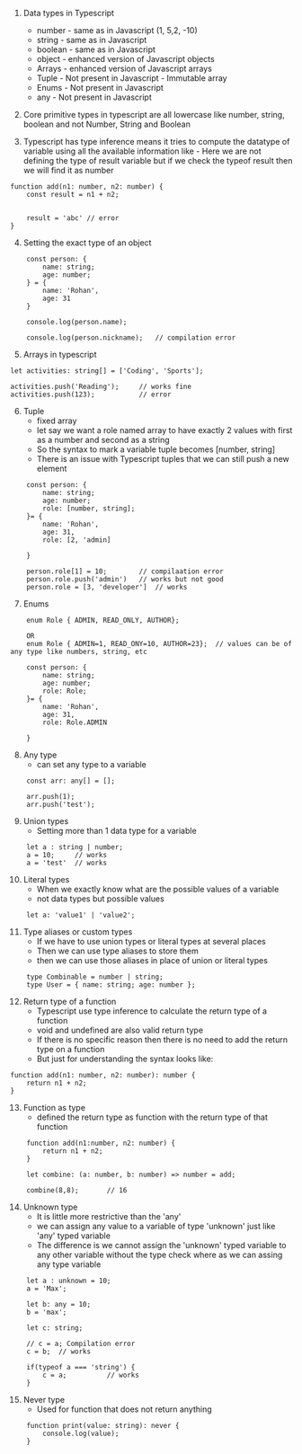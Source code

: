 1. Data types in Typescript
    - number - same as in Javascript (1, 5,2, -10)
    - string - same as in Javascript
    - boolean - same as in Javascript
    - object - enhanced version of Javascript objects
    - Arrays - enhanced version of Javascript arrays
    - Tuple - Not present in Javascript - Immutable array
    - Enums - Not present in Javascript
    - any - Not present in Javascript

2. Core primitive types in typescript are all lowercase like number, string, boolean and not Number, String and Boolean

3. Typescript has type inference means it tries to compute the datatype of variable using all the available information like
        - Here we are not defining the type of result variable but if we check the typeof result then we will find it as number
```
function add(n1: number, n2: number) {
    const result = n1 + n2;


    result = 'abc' // error
}
```

4. Setting the exact type of an object

```
    const person: {
        name: string;
        age: number;
    } = {
        name: 'Rohan',
        age: 31
    }

    console.log(person.name);

    console.log(person.nickname);   // compilation error

```

5. Arrays in typescript

```
let activities: string[] = ['Coding', 'Sports'];

activities.push('Reading');     // works fine
activities.push(123);           // error

```

6. Tuple
    - fixed array
    - let say we want a role named array to have exactly 2 values with first as a number and second as a string
    - So the syntax to mark a variable tuple becomes [number, string]
    - There is an issue with Typescript tuples that we can still push a new element
```
    const person: {
        name: string;
        age: number;
        role: [number, string];
    }= {
        name: 'Rohan',
        age: 31,
        role: [2, 'admin]

    }

    person.role[1] = 10;        // compilaation error
    person.role.push('admin')   // works but not good
    person.role = [3, 'developer']  // works

```

7. Enums

```
    enum Role { ADMIN, READ_ONLY, AUTHOR};

    OR
    enum Role { ADMIN=1, READ_ONY=10, AUTHOR=23};  // values can be of any type like numbers, string, etc

    const person: {
        name: string;
        age: number;
        role: Role;
    }= {
        name: 'Rohan',
        age: 31,
        role: Role.ADMIN

    }

```

8. Any type
    - can set any type to a variable
```
    const arr: any[] = [];

    arr.push(1);
    arr.push('test');

```

9. Union types
    - Setting more than 1 data type for a variable

```
    let a : string | number;
    a = 10;     // works
    a = 'test'  // works

```

10. Literal types
    - When we exactly know what are the possible values of a variable
    - not data types but possible values

```
    let a: 'value1' | 'value2';
```

11. Type aliases or custom types
    - If we have to use union types or literal types at several places
    - Then we can use type aliases to store them 
    - then we can use those aliases in place of union or literal types

```
    type Combinable = number | string;
    type User = { name: string; age: number };

```

12. Return type of a function
    - Typescript use type inference to calculate the return type of a function
    - void and undefined are also valid return type
    - If there is no specific reason then there is no need to add the return type on a function
    - But just for understanding the syntax looks like:

```
function add(n1: number, n2: number): number {
    return n1 + n2;
}
```

13. Function as type
    - defined the return type as function with the return type of that function

```
    function add(n1:number, n2: number) {
        return n1 + n2;
    }

    let combine: (a: number, b: number) => number = add;

    combine(8,8);       // 16

```

14. Unknown type
    - It is little more restrictive than the 'any'
    - we can assign any value to a variable of type 'unknown' just like 'any' typed variable
    - The difference is we cannot assign the 'unknown' typed variable to any other variable without the type check where as we can
      assing any type variable

```
    let a : unknown = 10;
    a = 'Max';

    let b: any = 10;
    b = 'max';

    let c: string;

    // c = a; Compilation error
    c = b;  // works

    if(typeof a === 'string') {
        c = a;          // works
    }
```


15. Never type
    - Used for function that does not return anything

```
    function print(value: string): never {
        console.log(value);
    }

```

